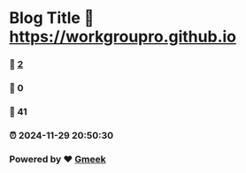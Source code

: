 # Blog Title :link: https://workgroupro.github.io 
### :page_facing_up: [2](https://workgroupro.github.io/tag.html) 
### :speech_balloon: 0 
### :hibiscus: 41 
### :alarm_clock: 2024-11-29 20:50:30 
### Powered by :heart: [Gmeek](https://github.com/Meekdai/Gmeek)
